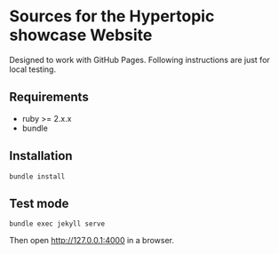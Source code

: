 Sources for the Hypertopic showcase Website
===========================================

Designed to work with GitHub Pages.
Following instructions are just for local testing.

Requirements
------------

- ruby >= 2.x.x
- bundle

Installation
------------

```shell
bundle install
```

Test mode
---------

```shell
bundle exec jekyll serve
```

Then open http://127.0.0.1:4000 in a browser.
